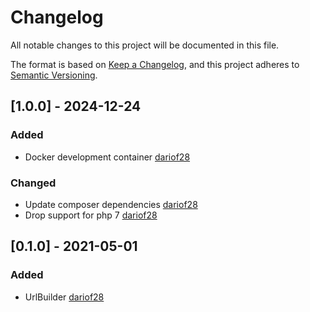 # Changelog
All notable changes to this project will be documented in this file.

The format is based on [Keep a Changelog](https://keepachangelog.com/en/1.0.0/),
and this project adheres to [Semantic Versioning](https://semver.org/spec/v2.0.0.html).

## [1.0.0] - 2024-12-24
### Added
- Docker development container [dariof28](https://github.com/dariof28)

### Changed
- Update composer dependencies [dariof28](https://github.com/dariof28)
- Drop support for php 7 [dariof28](https://github.com/dariof28)

## [0.1.0] - 2021-05-01
### Added
- UrlBuilder [dariof28](https://github.com/dariof28)
